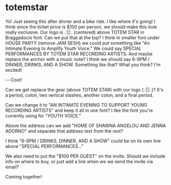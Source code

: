 # totemstar

Yo! Just seeing this after dinner and a bike ride. I like where it's going! I think since the ticket price is $100 per person, we should make this look really exclusive. Our logo is .:||:. (centered) above TOTEM STAR in Braggadocio font. Can we put that at the top? I think in smaller font under HOUSE PARTY (remove JAM SESH) we could put something like "An Intimate Evening to Amplify Youth Voice." We could say SPECIAL PERFORMANCES BY TOTEM STAR RECORDING ARTISTS. And maybe replace the anchor with a music note? I think we should say 6-9PM / DINNER, DRINKS, AND A SHOW. Something like that? What you think? I'm excited!

--
Cool!

Can we get replace the gear (above TOTEM STAR) with our logo (.:||:.)? It's a period, colon, two vertical slashes, another colon, and a final period.

Can we change it to "AN INTIMATE EVENING TO SUPPORT YOUNG RECORDING ARTISTS" and keep it all in one font? I like the font you're currently using for "YOUTH VOICE."

Above the address can we add "HOME OF SHAWNA ANGELOU AND JENNA ADORNO" and separate that address text from the rest?

I think "6-9PM / DRINKS, DINNER, AND A SHOW" could be on its own line above "SPECIAL PERFORMANCES..."

We also need to put the "$100 PER GUEST" on the invite. Should we include info on where to buy, or just add a link when we we send the invite via email?

Coming together!